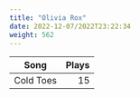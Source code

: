 ```yaml
---
title: "Olivia Rox"
date: 2022-12-07/2022T23:22:34
weight: 562
---
```




 Song | Plays 
----- | -----:
Cold Toes | 15
